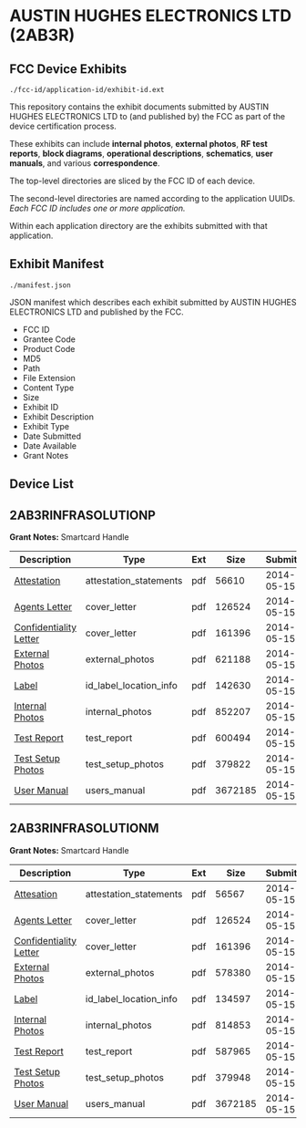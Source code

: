 # AUSTIN HUGHES ELECTRONICS LTD (2AB3R)
## FCC Device Exhibits

```
./fcc-id/application-id/exhibit-id.ext
```

This repository contains the exhibit documents submitted by AUSTIN HUGHES ELECTRONICS LTD to (and published by) the FCC as part of the device certification process.

These exhibits can include **internal photos**, **external photos**, **RF test reports**, **block diagrams**, **operational descriptions**, **schematics**, **user manuals**, and various **correspondence**.

The top-level directories are sliced by the FCC ID of each device.

The second-level directories are named according to the application UUIDs. *Each FCC ID includes one or more application.*

Within each application directory are the exhibits submitted with that application. 

## Exhibit Manifest

```
./manifest.json
```

JSON manifest which describes each exhibit submitted by AUSTIN HUGHES ELECTRONICS LTD and published by the FCC.

- FCC ID
- Grantee Code
- Product Code
- MD5
- Path
- File Extension
- Content Type
- Size
- Exhibit ID
- Exhibit Description
- Exhibit Type
- Date Submitted
- Date Available
- Grant Notes

## Device List
## 2AB3RINFRASOLUTIONP
**Grant Notes:** Smartcard Handle

| Description | Type | Ext | Size | Submitted | Available |
| ----------- | ---- | --- | ---- | --------- | --------- |
| [Attestation](2AB3RINFRASOLUTIONP/e654a47d040292dc88b0390fc2eaa6fa/2267633.pdf) | attestation_statements | pdf | 56610 | 2014-05-15 | 2014-05-15 |
| [Agents Letter](2AB3RINFRASOLUTIONP/e654a47d040292dc88b0390fc2eaa6fa/2267643.pdf) | cover_letter | pdf | 126524 | 2014-05-15 | 2014-05-15 |
| [Confidentiality Letter](2AB3RINFRASOLUTIONP/e654a47d040292dc88b0390fc2eaa6fa/2267644.pdf) | cover_letter | pdf | 161396 | 2014-05-15 | 2014-05-15 |
| [External Photos](2AB3RINFRASOLUTIONP/e654a47d040292dc88b0390fc2eaa6fa/2267634.pdf) | external_photos | pdf | 621188 | 2014-05-15 | 2014-05-15 |
| [Label](2AB3RINFRASOLUTIONP/e654a47d040292dc88b0390fc2eaa6fa/2267632.pdf) | id_label_location_info | pdf | 142630 | 2014-05-15 | 2014-05-15 |
| [Internal Photos](2AB3RINFRASOLUTIONP/e654a47d040292dc88b0390fc2eaa6fa/2267645.pdf) | internal_photos | pdf | 852207 | 2014-05-15 | 2014-05-15 |
| [Test Report](2AB3RINFRASOLUTIONP/e654a47d040292dc88b0390fc2eaa6fa/2267637.pdf) | test_report | pdf | 600494 | 2014-05-15 | 2014-05-15 |
| [Test Setup Photos](2AB3RINFRASOLUTIONP/e654a47d040292dc88b0390fc2eaa6fa/2267638.pdf) | test_setup_photos | pdf | 379822 | 2014-05-15 | 2014-05-15 |
| [User Manual](2AB3RINFRASOLUTIONP/e654a47d040292dc88b0390fc2eaa6fa/2267639.pdf) | users_manual | pdf | 3672185 | 2014-05-15 | 2014-05-15 |
## 2AB3RINFRASOLUTIONM
**Grant Notes:** Smartcard Handle

| Description | Type | Ext | Size | Submitted | Available |
| ----------- | ---- | --- | ---- | --------- | --------- |
| [Attesation](2AB3RINFRASOLUTIONM/b20652941a6d08d56739c90f2a293772/2268436.pdf) | attestation_statements | pdf | 56567 | 2014-05-15 | 2014-05-15 |
| [Agents Letter](2AB3RINFRASOLUTIONM/b20652941a6d08d56739c90f2a293772/2267643.pdf) | cover_letter | pdf | 126524 | 2014-05-15 | 2014-05-15 |
| [Confidentiality Letter](2AB3RINFRASOLUTIONM/b20652941a6d08d56739c90f2a293772/2267644.pdf) | cover_letter | pdf | 161396 | 2014-05-15 | 2014-05-15 |
| [External Photos](2AB3RINFRASOLUTIONM/b20652941a6d08d56739c90f2a293772/2268437.pdf) | external_photos | pdf | 578380 | 2014-05-15 | 2014-05-15 |
| [Label](2AB3RINFRASOLUTIONM/b20652941a6d08d56739c90f2a293772/2268435.pdf) | id_label_location_info | pdf | 134597 | 2014-05-15 | 2014-05-15 |
| [Internal Photos](2AB3RINFRASOLUTIONM/b20652941a6d08d56739c90f2a293772/2268443.pdf) | internal_photos | pdf | 814853 | 2014-05-15 | 2014-05-15 |
| [Test Report](2AB3RINFRASOLUTIONM/b20652941a6d08d56739c90f2a293772/2268440.pdf) | test_report | pdf | 587965 | 2014-05-15 | 2014-05-15 |
| [Test Setup Photos](2AB3RINFRASOLUTIONM/b20652941a6d08d56739c90f2a293772/2268441.pdf) | test_setup_photos | pdf | 379948 | 2014-05-15 | 2014-05-15 |
| [User Manual](2AB3RINFRASOLUTIONM/b20652941a6d08d56739c90f2a293772/2267639.pdf) | users_manual | pdf | 3672185 | 2014-05-15 | 2014-05-15 |
